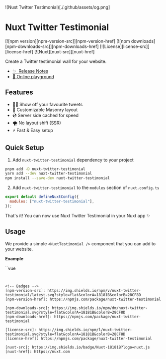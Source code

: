 !(Nust Twitter Testimonial)[./.github/assets/og.png]

# Nuxt Twitter Testimonial

[![npm version][npm-version-src]][npm-version-href]
[![npm downloads][npm-downloads-src]][npm-downloads-href]
[![License][license-src]][license-href]
[![Nuxt][nuxt-src]][nuxt-href]

Create a Twitter testimonial wall for your website.

- [✨ &nbsp;Release Notes](/CHANGELOG.md)
- [🏀 Online playground](https://stackblitz.com/github/your-org/nuxt-twitter-testimonial?file=playground%2Fapp.vue)

## Features

- 👏🏻 Show off your favourite tweets
- 🍱 Customizable Masonry layout
- 💿 Server side cached for speed
- 🌪 No layout shift (SSR)
- ⚡ Fast & Easy setup

## Quick Setup

1. Add `nuxt-twitter-testimonial` dependency to your project

```bash
pnpm add -D nuxt-twitter-testimonial
yarn add --dev nuxt-twitter-testimonial
npm install --save-dev nuxt-twitter-testimonial
```

2. Add `nuxt-twitter-testimonial` to the `modules` section of `nuxt.config.ts`

```js
export default defineNuxtConfig({
  modules: ["nuxt-twitter-testimonial"],
});
```

That's it! You can now use Nuxt Twitter Testimonial in your Nuxt app ✨

## Usage

We provide a simple `<NuxtTestimonial />` component that you can add to your website.

**Example**

``vue
<template>
<NuxtTestimonial
    :ids="ids" 
    :show-media="false"
    :max-columns="columns"
    :column-width="width"
  />
</template>

<script setup>
const ids = ref([
  "1683982469752840193",
  // ... more twitter ids
]);
const columns = ref(2);
const width = ref(200);
</script>

```


<!-- Badges -->
[npm-version-src]: https://img.shields.io/npm/v/nuxt-twitter-testimonial/latest.svg?style=flat&colorA=18181B&colorB=28CF8D
[npm-version-href]: https://npmjs.com/package/nuxt-twitter-testimonial

[npm-downloads-src]: https://img.shields.io/npm/dm/nuxt-twitter-testimonial.svg?style=flat&colorA=18181B&colorB=28CF8D
[npm-downloads-href]: https://npmjs.com/package/nuxt-twitter-testimonial

[license-src]: https://img.shields.io/npm/l/nuxt-twitter-testimonial.svg?style=flat&colorA=18181B&colorB=28CF8D
[license-href]: https://npmjs.com/package/nuxt-twitter-testimonial

[nuxt-src]: https://img.shields.io/badge/Nuxt-18181B?logo=nuxt.js
[nuxt-href]: https://nuxt.com
```
